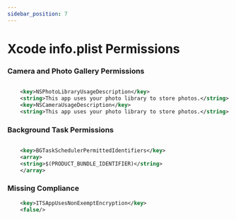 ```yaml
---
sidebar_position: 7
---
```


# Xcode info.plist Permissions

### Camera and Photo Gallery Permissions

```xml

    <key>NSPhotoLibraryUsageDescription</key>
	<string>This app uses your photo library to store photos.</string>
	<key>NSCameraUsageDescription</key>
	<string>This app uses your photo library to store photos.</string>

```

### Background Task Permissions

```xml

    <key>BGTaskSchedulerPermittedIdentifiers</key>
	<array>
	<string>$(PRODUCT_BUNDLE_IDENTIFIER)</string>
	</array>

```

### Missing Compliance

```xml
	<key>ITSAppUsesNonExemptEncryption</key>
	<false/>
```
